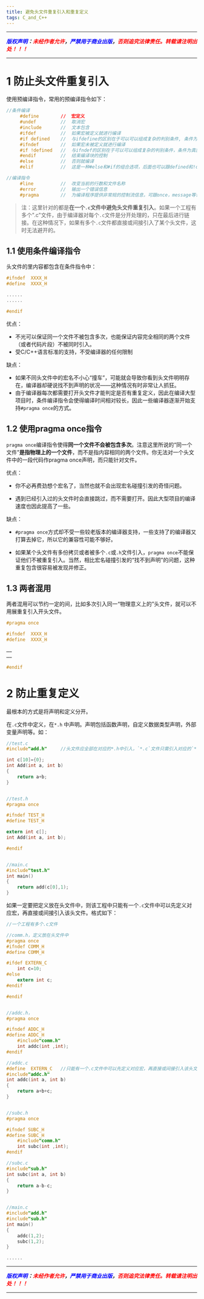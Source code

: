 ```yaml
---
title: 避免头文件重复引入和重复定义
tags: C_and_C++
---
```



------

***<font color=blue>版权声明</font>：<font color=red>未经作者允许</font>，<font color=blue>严禁用于商业出版</font>，<font color=red>否则追究法律责任。转载请注明出处！！！</font>***

------

# 1 防止头文件重复引入

使用预编译指令，常用的预编译指令如下：
```c
//条件编译
     #define        //  宏定义 
     #undef         //  取消宏 
     #include       //  文本包含 
     #ifdef         //  如果宏被定义就进行编译 
     #if defined    //  与ifdefine的区别在于可以可以组成复杂的判别条件, 条件为真就编译
     #ifndef        //  如果宏未被定义就进行编译 
     #if !defined   //  与ifndef的区别在于可以可以组成复杂的判别条件，条件为真就编译
     #endif         //  结束编译块的控制 
     #else          //  否则就编译 
     #elif          //  这是一种#else和#if的组合选项，后面也可以跟defined和!defined

//编译指令
     #line          //  改变当前的行数和文件名称 
     #error         //  输出一个错误信息 
     #pragma        //  为编译程序提供非常规的控制流信息，可跟once，message等许多参数。
```



>注：这里针对的都是**在一个`.c`文件中避免头文件重复引入**。如果一个工程有多个".c"文件，由于编译器对每个`.c`文件是分开处理的，只在最后进行链接。在这种情况下，如果有多个`.c`文件都直接或间接引入了某个头文件，这时无法避开的。


## 1.1 使用条件编译指令
头文件的里内容都包含在条件指令中：
```c
#ifndef  XXXX_H
#define  XXXX_H

......
......

#endif
```
优点：

* 不光可以保证同一个文件不被包含多次，也能保证内容完全相同的两个文件（或者代码片段）不被同时引入。
* 受C/C++语言标准的支持，不受编译器的任何限制

缺点：

* 如果不同头文件中的宏名不小心“撞车”，可能就会导致你看到头文件明明存在，编译器却硬说找不到声明的状况——这种情况有时非常让人抓狂。
* 由于编译器每次都需要打开头文件才能判定是否有重复定义，因此在编译大型项目时，条件编译指令会使得编译时间相对较长，因此一些编译器逐渐开始支持`#pragma once`的方式。

## 1.2 使用pragma once指令
`pragma once`编译指令使得**同一个文件不会被包含多次**。注意这里所说的“同一个文件”**是指物理上的一个文件**，而不是指内容相同的两个文件。你无法对一个头文件中的一段代码作pragma once声明，而只能针对文件。

优点：
 
* 你不必再费劲想个宏名了，当然也就不会出现宏名碰撞引发的奇怪问题。

* 遇到已经引入过的头文件时会直接跳过，而不需要打开。因此大型项目的编译速度也因此提高了一些。

缺点：

* `#pragma once`方式却不受一些较老版本的编译器支持，一些支持了的编译器又打算去掉它，所以它的兼容性可能不够好。

* 如果某个头文件有多份拷贝或者被多个`.c`或`.h`文件引入，`pragma once`不能保证他们不被重复引入。当然，相比宏名碰撞引发的“找不到声明”的问题，这种重复包含很容易被发现并修正。



## 1.3 两者混用

两者混用可以节约一定的间，比如多次引入同一“物理意义上的”头文件，就可以不用展重复引入开头文件。
```c
#pragma once

#ifndef  XXXX_H
#define  XXXX_H

……
……

#endif
```





# 2 防止重复定义
最根本的方式是将声明和定义分开。

在`.c`文件中定义，在`*.h` 中声明。声明包括函数声明，自定义数据类型声明，外部变量声明等。如：


```c
//test.c
#include"add.h"   	//头文件应全部在对应的*.h中引入，`*.c`文件只需引入对应的`*.h`文件即可

int c[10]={0};
int Add(int a, int b)
{
	return a+b;
}


//test.h
#pragma once

#ifndef TEST_H
#define TEST_H

extern int c[];
int Add(int a, int b);

#endif


//main.c
#include"test.h"
int main()
{
	return add(c[0],1);
}
```

如果一定要把定义放在头文件中，则该工程中只能有一个`.c`文件中可以先定义对应宏，再直接或间接引入该头文件。格式如下：


```c
//一个工程有多个.c文件

//comm.h，定义放在头文件中
#pragma once
#ifndef COMM_H
#define COMM_H

#ifdef EXTERN_C
	int c=10;
#else 
	extern int c;
#endif

#endif


//addc.h，
#pragma once

#ifndef ADDC_H
#define ADDC_H
	#include"comm.h"
	int addc(int ,int);
#endif

//addc.c
#define  EXTERN_C   //只能有一个.c文件中可以先定义对应宏，再直接或间接引入该头文件
#include"addc.h"
int addc(int a, int b)
{
	return a+b+c;
}


//subc.h
#pragma once

#ifndef SUBC_H
#define SUBC_H
	#include"comm.h"
	int subc(int ,int);
#endif

//subc.c
#include"sub.h"
int subc(int a, int b)
{
	return a-b-c;
}


//main.c
#include"add.h"
#include"sub.h"
int main()
{
	addc(1,2);
	subc(1,2);
}

......


```



------

***<font color=blue>版权声明</font>：<font color=red>未经作者允许</font>，<font color=blue>严禁用于商业出版</font>，<font color=red>否则追究法律责任。转载请注明出处！！！</font>***

------

